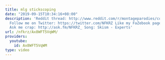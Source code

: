 ```yaml
---
title: mlg stickscoping
date: "2019-09-15T10:34:16+08:00"
description: 'Reddit thread: http://www.reddit.com/r/montageparodies/comments/2pp8uz/mlg_stickscoping/
  Follow me on Twitter: https://twitter.com/NFKRZ Like my FaZebook page: https://www.facebook.com/NFKRZ1
  Ask me crap: http://ask.fm/NFKRZ_ Song: Skism - Experts'
url: /nfkrz/Ax8WFT5VqWM/
providers:
  youtube:
    id: Ax8WFT5VqWM
type: video
---
```

